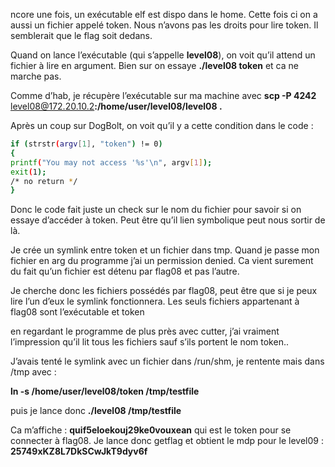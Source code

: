 ncore une fois, un exécutable elf est dispo dans le home. Cette fois ci on a aussi un fichier appelé token. Nous n’avons pas les droits pour lire token. Il semblerait que le flag soit dedans.

Quand on lance l’exécutable (qui s’appelle **level08**), on voit qu’il attend un fichier à lire en argument. Bien sur on essaye **./level08 token** et ca ne marche pas.

Comme d’hab, je récupère l’exécutable sur ma machine avec **scp -P 4242** [level08@172.20.10.2](mailto:level06@172.20.10.2)**:/home/user/level08/level08 .**

Après un coup sur DogBolt, on voit qu’il y a cette condition dans le code :

```bash
if (strstr(argv[1], "token") != 0)
{
printf("You may not access '%s'\n", argv[1]);
exit(1);
/* no return */
}
```

Donc le code fait juste un check sur le nom du fichier pour savoir si on essaye d’accéder à token. Peut être qu’il lien symbolique peut nous sortir de là. 

Je crée un symlink entre token et un fichier dans tmp. Quand je passe mon fichier en arg du programme j’ai un permission denied. Ca vient surement du fait qu’un fichier est détenu par flag08 et pas l’autre.

Je cherche donc les fichiers possédés par flag08, peut être que si je peux lire l’un d’eux le symlink fonctionnera. Les seuls fichiers appartenant à flag08 sont l’exécutable et token

en regardant le programme de plus près avec cutter, j’ai vraiment l’impression qu’il lit tous les fichiers sauf s’ils portent le nom token..

J’avais tenté le symlink avec un fichier dans /run/shm, je rentente mais dans /tmp avec :

**ln -s /home/user/level08/token /tmp/testfile**

puis je lance donc **./level08 /tmp/testfile**

Ca m’affiche : **quif5eloekouj29ke0vouxean** qui est le token pour se connecter à flag08. Je lance donc getflag et obtient le mdp pour le level09 : **25749xKZ8L7DkSCwJkT9dyv6f**